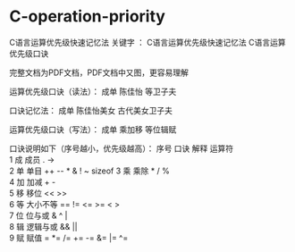# C-operation-priority
C语言运算优先级快速记忆法
关键字 ： C语言运算优先级快速记忆法    C语言运算优先级口诀

完整文档为PDF文档，PDF文档中又图，更容易理解

运算优先级口诀（读法）：
成单 陈佳怡 等卫子夫

口诀记忆法：
成单  陈佳怡美女  古代美女卫子夫


运算优先级口诀（写法）：
成单 乘加移  等位辑赋

口诀说明如下（序号越小，优先级越高）：
序号	  口诀	  解释	        运算符 	
1   	  成	    成员	        .   ->	
2	      单	    单目	        ++   --   *   &  !  ~    sizeof	
3	      乘	    乘除	        *   /   %	
4	      加	    加减	        +  -	
5	      移	    移位	        <<  >>	
6	      等	    大小不等	    ==  !=    <=  >=     <  >	
7	      位	    位与或	        &   ^   |	
8	      辑	    逻辑与或	    &&    ||	
9	      赋	    赋值	       =  *=  /=  +=  -=  &=  |=  ^=	
